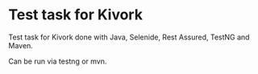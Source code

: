 # Test task for Kivork
Test task for Kivork done with Java, Selenide, Rest Assured, TestNG and Maven.

Can be run via testng or mvn.

